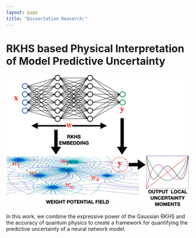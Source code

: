 ```yaml
---
layout: page
title: "Dissertation Reaserch:"
---
```


RKHS based Physical Interpretation of Model Predictive Uncertainty
===
<img src="assets/fm3.png"  class="img-responsive" alt=""> </div>
<!-- <img style="float: left; padding-right:25px" src="assets/fm3.png" width="30%" height="30%"> -->
In this work, we combine the expressive power of the Gaussian RKHS and the accuracy of quantum physics to create a framework for quantifying the predictive uncertainty of a neural network model.

